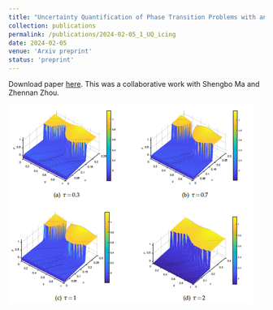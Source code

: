 ```yaml
---
title: "Uncertainty Quantification of Phase Transition Problems with an Injection Boundary"
collection: publications
permalink: /publications/2024-02-05_1_UQ_icing
date: 2024-02-05
venue: 'Arxiv preprint'
status: 'preprint'
---
```


Download paper [here](https://arxiv.org/pdf/2402.02806.pdf). This was a collaborative work with Shengbo Ma and Zhennan Zhou.

![fig](UQicing.png)

